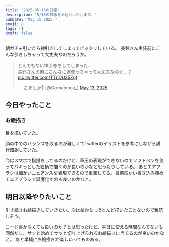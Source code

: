 ```yaml
---
title: '2025-05-15の日報'
description: '5/15の日報をお届けいたします。'
pubDate: 'May 15 2025 '
emoji: 🦊
tags: []
draft: false
---
```


朝ガチャ引いたら神引きしてしまってビックリしている。
美鈴さん実装前にこんな引きしちゃって大丈夫なのだろうか。

<blockquote class="twitter-tweet"><p lang="ja" dir="ltr">とんでもない神引きをしてしまった…<br>美鈴さんの前にこんなに運使っちゃって大丈夫なのか…？ <a href="https://t.co/TTnDU35Zgt">pic.twitter.com/TTnDU35Zgt</a></p>&mdash; こまもか🦊 (@Comamoca_) <a href="https://twitter.com/Comamoca_/status/1922406027238027643?ref_src=twsrc%5Etfw">May 13, 2025</a></blockquote> <script async src="https://platform.twitter.com/widgets.js" charset="utf-8"></script>

## 今日やったこと

### お絵描き

目を描いていた。

顔の中でのバランスを取るのが難しくてTwitterのイラストを参考にしながら試行錯誤していた。

今はスマホで指描きしてるのだけど、筆圧の表現ができないのでソフトペンを使ってパキっとした絵柄で描くのが良いのかなと思ったりしている。
あとエアブラシは細かいニュアンスを表現できるので重宝してる。最悪細かい書き込み諦めてエアブラシで誤魔化すのも良いのかなと。

## 明日以降やりたいこと

引き続きお絵描きしていきたい。次は髪かな...ほとんど描いたことないので難航しそう。

コード書かなくても良いのか？とは思ったけど、平日に使える時間なんてないも同然だし、サッと始めてサッと切り上げられるお絵描きに当てるのが良いのかなと。
あと単純にお絵描きが楽しいってものある。
